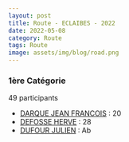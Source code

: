 ```yaml
---
layout: post
title: Route - ECLAIBES - 2022
date: 2022-05-08
category: Route
tags: Route
image: assets/img/blog/road.png
---
```


### 1ère Catégorie
49 participants
- [DARQUE JEAN FRANCOIS](https://teamspecializedlille.cc/coureurs/darquejeanfrancois) : 20
- [DEFOSSE HERVE](https://teamspecializedlille.cc/coureurs/defosseherve) : 28
- [DUFOUR JULIEN](https://teamspecializedlille.cc/coureurs/dufourjulien) : Ab
